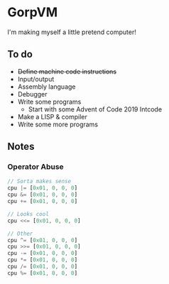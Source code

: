 # GorpVM

I'm making myself a little pretend computer!

## To do
* ~~Define machine code instructions~~
* Input/output
* Assembly language
* Debugger
* Write some programs
  * Start with some Advent of Code 2019 Intcode 
* Make a LISP & compiler
* Write some more programs 

## Notes

### Operator Abuse
```rust
// Sorta makes sense
cpu |= [0x01, 0, 0, 0]
cpu &= [0x01, 0, 0, 0]
cpu += [0x01, 0, 0, 0]

// Looks cool
cpu <<= [0x01, 0, 0, 0]

// Other
cpu ^= [0x01, 0, 0, 0]
cpu >>= [0x01, 0, 0, 0]
cpu -= [0x01, 0, 0, 0]
cpu *= [0x01, 0, 0, 0]
cpu /= [0x01, 0, 0, 0]
cpu %= [0x01, 0, 0, 0]
```
